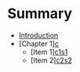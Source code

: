 # Summary

* [Introduction](README.md)
* \[Chapter 1\][c](c1.md)
  * \[Item 1\][c1s1](/c1s1.md)
  * \[Item 2\][c2s2](/c2s2.md)



